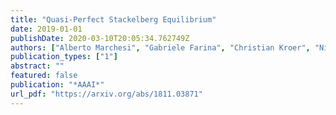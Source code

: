 ```yaml
---
title: "Quasi-Perfect Stackelberg Equilibrium"
date: 2019-01-01
publishDate: 2020-03-10T20:05:34.762749Z
authors: ["Alberto Marchesi", "Gabriele Farina", "Christian Kroer", "Nicola Gatti", "Tuomas Sandholm"]
publication_types: ["1"]
abstract: ""
featured: false
publication: "*AAAI*"
url_pdf: "https://arxiv.org/abs/1811.03871"
---
```


